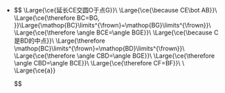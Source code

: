 -
  $$
  \Large{\ce{延长CE交圆O于点G}}\\
  \Large{\ce{\because CE\bot AB}}\\
  \Large{\ce{\therefore BC=BG, }}\Large{\mathop{BC}\limits^{\frown}=\mathop{BG}\limits^{\frown}}\\
  \Large{\ce{\therefore \angle BCE=\angle BGE}}\\
  \Large{\ce{\because C是BD的中点}}\\
  \Large{\therefore \mathop{BC}\limits^{\frown}=\mathop{BD}\limits^{\frown}}\\
  \Large{\ce{\therefore \angle CBD=\angle BGE}}\\
  \Large{\ce{\therefore \angle CBD=\angle BCE}}\\
  \Large{\ce{\therefore CF=BF}}\\
  \\
  \Large{\ce{a}}
  
  
  
  
  
  
  
  
  
  
  
  $$